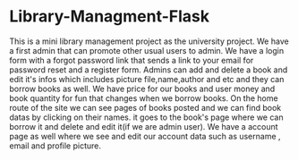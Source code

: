 # Library-Managment-Flask
This is a mini library management project as the university project.
We have a first admin that can promote other usual users to admin.
We have a login form with a forgot password link that sends a link to your email for password reset and a register form.
Admins can add and delete a book and edit it's infos which includes picture file,name,author and etc and they can borrow books as well.
We have price for our books and user money and book quantity for fun that changes when we borrow books.
On the home route of the site we can see pages of books posted and we can find book datas by clicking on their names.
it goes to the book's page where we can borrow it and delete and edit it(if we are admin user).
We have a account page as well where we see and edit our account data such as username , email and profile picture.
